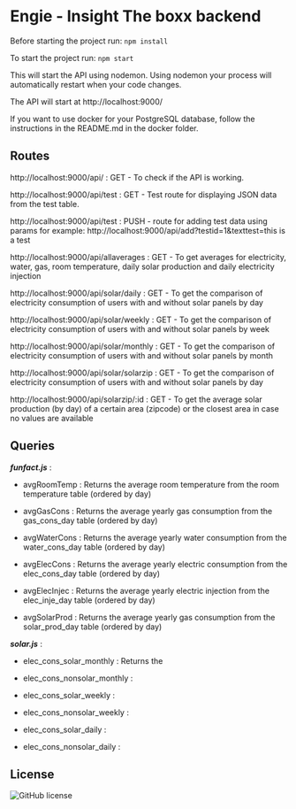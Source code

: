 # Engie - Insight The boxx backend
Before starting the project run: 
``` npm install ```

To start the project run:
```npm start```

This will start the API using nodemon. Using nodemon your process will automatically restart when your code changes.

The API will start at http://localhost:9000/

If you want to use docker for your PostgreSQL database, follow the instructions in the README.md in the docker folder.

## Routes

http://localhost:9000/api/ : GET - To check if the API is working.

http://localhost:9000/api/test : GET - Test route for displaying JSON data from the test table.

http://localhost:9000/api/test : PUSH - route for adding test data using params for example: http://localhost:9000/api/add?testid=1&texttest=this is a test

http://localhost:9000/api/allaverages : GET - To get averages for electricity, water, gas, room temperature, daily solar production and daily electricity injection

http://localhost:9000/api/solar/daily : GET - To get the comparison of electricity consumption of users with and without solar panels by day

http://localhost:9000/api/solar/weekly : GET - To get the comparison of electricity consumption of users with and without solar panels by week

http://localhost:9000/api/solar/monthly : GET - To get the comparison of electricity consumption of users with and without solar panels by month

http://localhost:9000/api/solar/solarzip : GET - To get the comparison of electricity consumption of users with and without solar panels by day

http://localhost:9000/api/solarzip/:id : GET - To get the average solar production (by day) of a certain area (zipcode) or the closest area in case no values are available

## Queries

**_funfact.js_**  :

  - avgRoomTemp : Returns the average room temperature from the room temperature table (ordered by day)
  
  - avgGasCons : Returns the average yearly gas consumption from the gas_cons_day table (ordered by day)
  
  - avgWaterCons : Returns the average yearly water consumption from the water_cons_day table (ordered by day)
  
  - avgElecCons : Returns the average yearly electric consumption from the elec_cons_day table (ordered by day)
  
  - avgElecInjec : Returns the average yearly electric injection from the elec_inje_day table (ordered by day)
  
  - avgSolarProd : Returns the average yearly gas consumption from the solar_prod_day table (ordered by day)
  
**_solar.js_**  :

  - elec_cons_solar_monthly : Returns the
  
  - elec_cons_nonsolar_monthly :
  
  - elec_cons_solar_weekly :
  
  - elec_cons_nonsolar_weekly :
  
  - elec_cons_solar_daily :
  
  - elec_cons_nonsolar_daily :

## License
![GitHub license](https://img.shields.io/badge/license-MIT-blue.svg)
